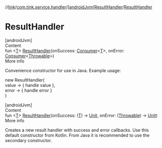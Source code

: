 //[link](../../index.md)/[com.tink.service.handler](../index.md)/[[androidJvm]ResultHandler](index.md)/[ResultHandler](-result-handler.md)



# ResultHandler  
[androidJvm]  
Content  
fun <[T](index.md)> [ResultHandler](-result-handler.md)(onSuccess: [Consumer](https://developer.android.com/reference/kotlin/androidx/core/util/Consumer.html)<[T](index.md)>, onError: [Consumer](https://developer.android.com/reference/kotlin/androidx/core/util/Consumer.html)<[Throwable](https://kotlinlang.org/api/latest/jvm/stdlib/kotlin/-throwable/index.html)>)  
More info  


Convenience constructor for use in Java. Example usage:

new ResultHandler<String>(  
    value -> { handle value },  
    error -> { handle error }  
)  


[androidJvm]  
Content  
fun <[T](index.md)> [ResultHandler](-result-handler.md)(onSuccess: ([T](index.md)) -> [Unit](https://kotlinlang.org/api/latest/jvm/stdlib/kotlin/-unit/index.html), onError: ([Throwable](https://kotlinlang.org/api/latest/jvm/stdlib/kotlin/-throwable/index.html)) -> [Unit](https://kotlinlang.org/api/latest/jvm/stdlib/kotlin/-unit/index.html))  
More info  


Creates a new result handler with success and error callbacks. Use this default constructor from Kotlin. From Java it is recommended to use the secondary constructor.

  



